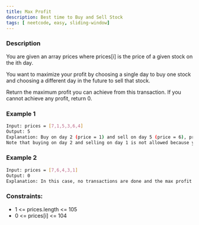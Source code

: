 ```yaml
---
title: Max Profit
description: Best time to Buy and Sell Stock
tags: [ neetcode, easy, sliding-window]
---
```


### Description

You are given an array prices where prices[i] is the price of a given stock on the ith day.

You want to maximize your profit by choosing a single day to buy one stock and choosing a different day in the future to sell that stock.

Return the maximum profit you can achieve from this transaction. If you cannot achieve any profit, return 0.

### Example 1

```bash
Input: prices = [7,1,5,3,6,4]
Output: 5
Explanation: Buy on day 2 (price = 1) and sell on day 5 (price = 6), profit = 6-1 = 5.
Note that buying on day 2 and selling on day 1 is not allowed because you must buy before you sell.
```

### Example 2

```bash
Input: prices = [7,6,4,3,1]
Output: 0
Explanation: In this case, no transactions are done and the max profit = 0.
```

### Constraints:

-  1 <= prices.length <= 105
-  0 <= prices[i] <= 104
   
